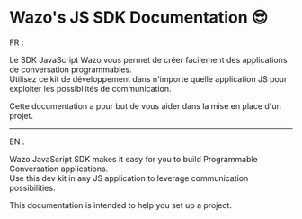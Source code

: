 # Wazo's JS SDK Documentation :sunglasses:

FR :

Le SDK JavaScript Wazo vous permet de créer facilement des applications de conversation programmables.  
Utilisez ce kit de développement dans n'importe quelle application JS pour exploiter les possibilités de communication.

Cette documentation a pour but de vous aider dans la mise en place d'un projet.

***

EN :

Wazo JavaScript SDK makes it easy for you to build Programmable Conversation applications.  
Use this dev kit in any JS application to leverage communication possibilities.

This documentation is intended to help you set up a project.